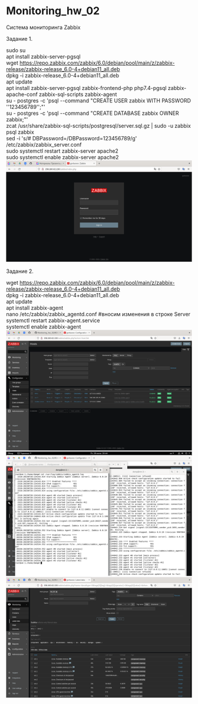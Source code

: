 # Monitoring_hw_02
Система мониторинга Zabbix

Задание 1.          

sudo su          
apt install zabbix-server-pgsql        
wget https://repo.zabbix.com/zabbix/6.0/debian/pool/main/z/zabbix-release/zabbix-release_6.0-4+debian11_all.deb           
dpkg -i zabbix-release_6.0-4+debian11_all.deb            
apt update           
apt install zabbix-server-pgsql zabbix-frontend-php php7.4-pgsql zabbix-apache-conf zabbix-sql-scripts zabbix-agent          
su - postgres -c 'psql --command "CREATE USER zabbix WITH PASSWORD '\'123456789\'';"'          
su - postgres -c 'psql --command "CREATE DATABASE zabbix OWNER zabbix;"'           
zcat /usr/share/zabbix-sql-scripts/postgresql/server.sql.gz | sudo -u zabbix psql zabbix           
sed -i 's/# DBPassword=/DBPassword=123456789/g' /etc/zabbix/zabbix_server.conf           
sudo systemctl restart zabbix-server apache2             
sudo systemctl enable zabbix-server apache2            
![Авторизация](https://github.com/dAmp1r/Monitoring_hw_02/blob/main/zabbix.png)


Задание 2.       

wget https://repo.zabbix.com/zabbix/6.0/debian/pool/main/z/zabbix-release/zabbix-release_6.0-4+debian11_all.deb        
dpkg -i zabbix-release_6.0-4+debian11_all.deb        
apt update        
apt install zabbix-agent              
nano /etc/zabbix/zabbix_agentd.conf #вносим изменения в строке Server          
systemctl restart zabbix-agent.service             
systemctl enable zabbix-agent         
![Host](https://github.com/dAmp1r/Monitoring_hw_02/blob/main/host.png)
![Log](https://github.com/dAmp1r/Monitoring_hw_02/blob/main/log_agent.png)
![Latest date](https://github.com/dAmp1r/Monitoring_hw_02/blob/main/lates_date.png)
